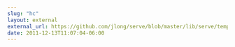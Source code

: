 ```yaml
---
slug: "hc"
layout: external
external_url: https://github.com/jlong/serve/blob/master/lib/serve/templates/default/stylesheets/modules/_utility.scss
date: 2011-12-13T11:07:04-06:00
---
```

